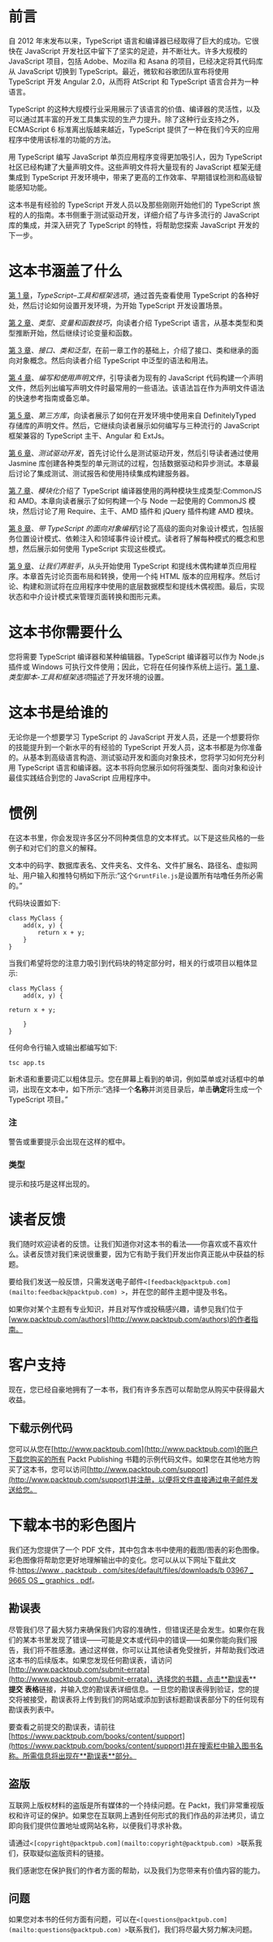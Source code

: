 # 前言

自 2012 年末发布以来，TypeScript 语言和编译器已经取得了巨大的成功。它很快在 JavaScript 开发社区中留下了坚实的足迹，并不断壮大。许多大规模的 JavaScript 项目，包括 Adobe、Mozilla 和 Asana 的项目，已经决定将其代码库从 JavaScript 切换到 TypeScript。最近，微软和谷歌团队宣布将使用 TypeScript 开发 Angular 2.0，从而将 AtScript 和 TypeScript 语言合并为一种语言。

TypeScript 的这种大规模行业采用展示了该语言的价值、编译器的灵活性，以及可以通过其丰富的开发工具集实现的生产力提升。除了这种行业支持之外，ECMAScript 6 标准离出版越来越近，TypeScript 提供了一种在我们今天的应用程序中使用该标准的功能的方法。

用 TypeScript 编写 JavaScript 单页应用程序变得更加吸引人，因为 TypeScript 社区已经构建了大量声明文件。这些声明文件将大量现有的 JavaScript 框架无缝集成到 TypeScript 开发环境中，带来了更高的工作效率、早期错误检测和高级智能感知功能。

这本书是有经验的 TypeScript 开发人员以及那些刚刚开始他们的 TypeScript 旅程的人的指南。本书侧重于测试驱动开发，详细介绍了与许多流行的 JavaScript 库的集成，并深入研究了 TypeScript 的特性，将帮助您探索 JavaScript 开发的下一步。

# 这本书涵盖了什么

[第 1 章](1.html#ch01 "Chapter 1. TypeScript – Tools and Framework Options")，*TypeScript–工具和框架选项*，通过首先查看使用 TypeScript 的各种好处，然后讨论如何设置开发环境，为开始 TypeScript 开发设置场景。

[第 2 章](2.html#ch02 "Chapter 2. Types, Variables and Function Techniques")、*类型、变量和函数技巧*，向读者介绍 TypeScript 语言，从基本类型和类型推断开始，然后继续讨论变量和函数。

[第 3 章](3.html#page "Chapter 3. Interfaces, Classes and Generics")、*接口、类和泛型*，在前一章工作的基础上，介绍了接口、类和继承的面向对象概念。然后向读者介绍 TypeScript 中泛型的语法和用法。

[第 4 章](4.html#page "Chapter 4. Writing and Using Declaration Files")、*编写和使用声明文件*，引导读者为现有的 JavaScript 代码构建一个声明文件，然后列出编写声明文件时最常用的一些语法。该语法旨在作为声明文件语法的快速参考指南或备忘单。

[第 5 章](5.html#page "Chapter 5. Third Party Libraries")、*第三方库*，向读者展示了如何在开发环境中使用来自 DefinitelyTyped 存储库的声明文件。然后，它继续向读者展示如何编写与三种流行的 JavaScript 框架兼容的 TypeScript 主干、Angular 和 ExtJs。

[第 6 章](6.html#page "Chapter 6. Test Driven Development")、*测试驱动开发*，首先讨论什么是测试驱动开发，然后引导读者通过使用 Jasmine 库创建各种类型的单元测试的过程，包括数据驱动和异步测试。本章最后讨论了集成测试、测试报告和使用持续集成构建服务器。

[第 7 章](7.html#ch07 "Chapter 7. Modularization")、*模块化*介绍了 TypeScript 编译器使用的两种模块生成类型:CommonJS 和 AMD。本章向读者展示了如何构建一个与 Node 一起使用的 CommonJS 模块，然后讨论了用 Require、主干、AMD 插件和 jQuery 插件构建 AMD 模块。

[第 8 章](8.html#page "Chapter 8. Object-oriented Programming with TypeScript")、*带 TypeScript 的面向对象编程*讨论了高级的面向对象设计模式，包括服务位置设计模式、依赖注入和领域事件设计模式。读者将了解每种模式的概念和思想，然后展示如何使用 TypeScript 实现这些模式。

[第 9 章](9.html#page "Chapter 9. Let's Get Our Hands Dirty")、*让我们弄脏手*，从头开始使用 TypeScript 和提线木偶构建单页应用程序。本章首先讨论页面布局和转换，使用一个纯 HTML 版本的应用程序。然后讨论、构建和测试将在应用程序中使用的底层数据模型和提线木偶视图。最后，实现状态和中介设计模式来管理页面转换和图形元素。

# 这本书你需要什么

您将需要 TypeScript 编译器和某种编辑器。TypeScript 编译器可以作为 Node.js 插件或 Windows 可执行文件使用；因此，它将在任何操作系统上运行。[第 1 章](1.html#ch01 "Chapter 1. TypeScript – Tools and Framework Options")、*类型脚本-工具和框架选项*描述了开发环境的设置。

# 这本书是给谁的

无论你是一个想要学习 TypeScript 的 JavaScript 开发人员，还是一个想要将你的技能提升到一个新水平的有经验的 TypeScript 开发人员，这本书都是为你准备的。从基本到高级语言构造、测试驱动开发和面向对象技术，您将学习如何充分利用 TypeScript 语言和编译器。这本书将向您展示如何将强类型、面向对象和设计最佳实践结合到您的 JavaScript 应用程序中。

# 惯例

在这本书里，你会发现许多区分不同种类信息的文本样式。以下是这些风格的一些例子和对它们的意义的解释。

文本中的码字、数据库表名、文件夹名、文件名、文件扩展名、路径名、虚拟网址、用户输入和推特句柄如下所示:“这个`GruntFile.js`是设置所有咕噜任务所必需的。”

代码块设置如下:

```
class MyClass {
    add(x, y) {
        return x + y;
    }
}
```

当我们希望将您的注意力吸引到代码块的特定部分时，相关的行或项目以粗体显示:

```
class MyClass {
    add(x, y) {

return x + y;

    }
}
```

任何命令行输入或输出都编写如下:

```
tsc app.ts

```

新术语和重要词汇以粗体显示。您在屏幕上看到的单词，例如菜单或对话框中的单词，出现在文本中，如下所示:“选择一个**名称**并浏览目录后，单击**确定**将生成一个 TypeScript 项目。”

### 注

警告或重要提示会出现在这样的框中。

### 类型

提示和技巧是这样出现的。

# 读者反馈

我们随时欢迎读者的反馈。让我们知道你对这本书的看法——你喜欢或不喜欢什么。读者反馈对我们来说很重要，因为它有助于我们开发出你真正能从中获益的标题。

要给我们发送一般反馈，只需发送电子邮件`<[feedback@packtpub.com](mailto:feedback@packtpub.com) >`，并在您的邮件主题中提及书名。

如果你对某个主题有专业知识，并且对写作或投稿感兴趣，请参见我们位于[www.packtpub.com/authors](http://www.packtpub.com/authors)的作者指南。

# 客户支持

现在，您已经自豪地拥有了一本书，我们有许多东西可以帮助您从购买中获得最大收益。

## 下载示例代码

您可以从您在[http://www.packtpub.com](http://www.packtpub.com)的账户下载您购买的所有 Packt Publishing 书籍的示例代码文件。如果您在其他地方购买了这本书，您可以访问[http://www.packtpub.com/support](http://www.packtpub.com/support)并注册，以便将文件直接通过电子邮件发送给您。

# 下载本书的彩色图片

我们还为您提供了一个 PDF 文件，其中包含本书中使用的截图/图表的彩色图像。彩色图像将帮助您更好地理解输出中的变化。您可以从以下网址下载此文件:[https://www . packtpub . com/sites/default/files/downloads/b 03967 _ 9665 OS _ graphics . pdf](https://www.packtpub.com/sites/default/files/downloads/B03967_9665OS_Graphics.pdf)。

## 勘误表

尽管我们尽了最大努力来确保我们内容的准确性，但错误还是会发生。如果你在我们的某本书里发现了错误——可能是文本或代码中的错误——如果你能向我们报告，我们将不胜感激。通过这样做，你可以让其他读者免受挫折，并帮助我们改进这本书的后续版本。如果您发现任何勘误表，请访问[http://www.packtpub.com/submit-errata](http://www.packtpub.com/submit-errata)，选择您的书籍，点击**勘误表** **提交** **表格**链接，并输入您的勘误表详细信息。一旦您的勘误表得到验证，您的提交将被接受，勘误表将上传到我们的网站或添加到该标题勘误表部分下的任何现有勘误表列表中。

要查看之前提交的勘误表，请前往[https://www.packtpub.com/books/content/support](https://www.packtpub.com/books/content/support)并在搜索栏中输入图书名称。所需信息将出现在**勘误表**部分。

## 盗版

互联网上版权材料的盗版是所有媒体的一个持续问题。在 Packt，我们非常重视版权和许可证的保护。如果您在互联网上遇到任何形式的我们作品的非法拷贝，请立即向我们提供位置地址或网站名称，以便我们寻求补救。

请通过`<[copyright@packtpub.com](mailto:copyright@packtpub.com) >`联系我们，获取疑似盗版资料的链接。

我们感谢您在保护我们的作者方面的帮助，以及我们为您带来有价值内容的能力。

## 问题

如果您对本书的任何方面有问题，可以在`<[questions@packtpub.com](mailto:questions@packtpub.com) >`联系我们，我们将尽最大努力解决问题。